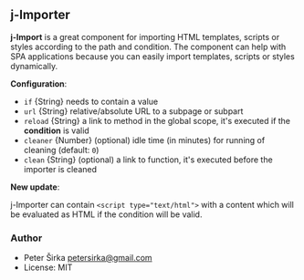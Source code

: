 ## j-Importer

__j-Import__ is a great component for importing HTML templates, scripts or styles according to the path and condition. The component can help with SPA applications because you can easily import templates, scripts or styles dynamically.

__Configuration__:

- `if` {String} needs to contain a value
- `url` {String} relative/absolute URL to a subpage or subpart
- `reload` {String} a link to method in the global scope, it's executed if the __condition__ is valid
- `cleaner` {Number} (optional) idle time (in minutes) for running of cleaning (default: `0`)
- `clean` {String} (optional) a link to function, it's executed before the importer is cleaned

__New update__:

j-Importer can contain `<script type="text/html">` with a content which will be evaluated as HTML if the condition will be valid.

### Author

- Peter Širka <petersirka@gmail.com>
- License: MIT